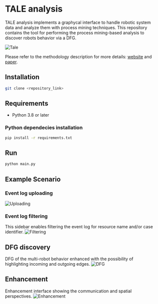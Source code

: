 # TALE analysis #
TALE analysis implements a graphycal interface to handle robotic system data and analyze them with process mining techniques. This repository contains the tool for performing the process mining-based analysis to discover robots behavior via a DFG.

![Tale](/docs/imgs/logo.png)

Please refer to the methodology description for more details: [website](https://pros.unicam.it/tale/) and [paper](https://link.springer.com/chapter/10.1007/978-3-031-46587-1_7).

## Installation
```bash
git clone <repository_link>
```

## Requirements
- Python 3.8 or later

### Python dependecies installation

```bash
pip install -r requirements.txt
```

## Run
```bash
python main.py  
```


## Example Scenario

### Event log uploading
![Uploading](/docs/imgs/log_upload.png)

### Event log filtering
This sidebar enables filtering the event log for resource name and/or case identifier.
![Filtering](/docs/imgs/filtering.png)

## DFG discovery
DFG of the multi-robot behavior enhanced with the possibility of highlighting incoming and outgoing edges.
![DFG](/docs/imgs/dfg.png)

## Enhancement
Enhancement interface showing the communication and spatial perspectives.
![Enhancement](/docs/imgs/enhancement.png)